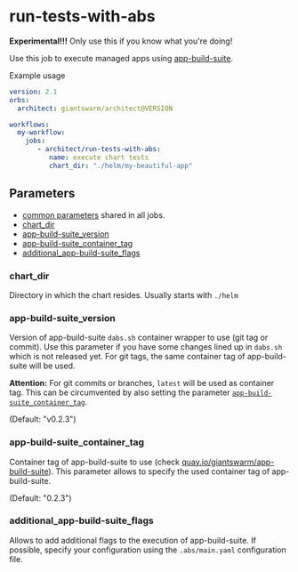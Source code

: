 # run-tests-with-abs

**Experimental!!!** Only use this if you know what you're doing!

Use this job to execute managed apps using [app-build-suite](https://github.com/giantswarm/app-build-suite).

Example usage

```yaml
version: 2.1
orbs:
  architect: giantswarm/architect@VERSION

workflows:
  my-workflow:
    jobs:
       - architect/run-tests-with-abs:
          name: execute chart tests
          chart_dir: "./helm/my-beautiful-app"
```

## Parameters

- [common parameters](common.md#parameters) shared in all jobs.
- [chart_dir](#chart_dir)
- [app-build-suite_version](#app-build-suite_version)
- [app-build-suite_container_tag](#app-build-suite_container_tag)
- [additional_app-build-suite_flags](#additional_app-build-suite_flags)

### chart_dir

Directory in which the chart resides. Usually starts with `./helm`

### app-build-suite_version

Version of app-build-suite `dabs.sh` container wrapper to use (git tag or commit).
Use this parameter if you have some changes lined up in `dabs.sh` which is not released yet.
For git tags, the same container tag of app-build-suite will be used.

**Attention:** For git commits or branches, `latest` will be used as container tag.
This can be circumvented by also setting the parameter [`app-build-suite_container_tag`](#app-build-suite_container_tag).

(Default: "v0.2.3")

### app-build-suite_container_tag

Container tag of app-build-suite to use (check [quay.io/giantswarm/app-build-suite](https://quay.io/giantswarm/app-build-suite)).
This parameter allows to specify the used container tag of app-build-suite.

(Default: "0.2.3")

### additional_app-build-suite_flags

Allows to add additional flags to the execution of app-build-suite.
If possible, specify your configuration using the `.abs/main.yaml` configuration file.
